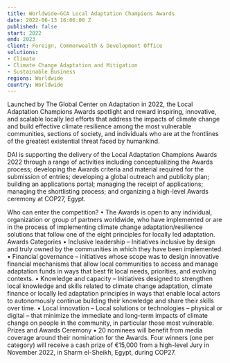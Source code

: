 ```yaml
---
title: Worldwide—GCA Local Adaptation Champions Awards
date: 2022-06-13 16:06:00 Z
published: false
start: 2022
end: 2023
client: Foreign, Commonwealth & Development Office
solutions:
- Climate
- Climate Change Adaptation and Mitigation
- Sustainable Business
regions: Worldwide
country: Worldwide
---
```


Launched by The Global Center on Adaptation in 2022, the Local Adaptation Champions Awards spotlight and reward inspiring, innovative, and scalable locally led efforts that address the impacts of climate change and build effective climate resilience among the most vulnerable communities, sections of society, and individuals who are at the frontlines of the greatest existential threat faced by humankind.

DAI is supporting the delivery of the Local Adaptation Champions Awards 2022 through a range of activities including conceptualizing the Awards process; developing the Awards criteria and material required for the submission of entries; developing a global outreach and publicity plan; building an applications portal; managing the receipt of applications; managing the shortlisting process; and organizing a high-level Awards ceremony at COP27, Egypt.
 
Who can enter the competition?
•	The Awards is open to any individual, organization or group of partners worldwide, who have implemented or are in the process of implementing climate change adaptation/resilience solutions that follow one of the eight principles for locally led adaptation.
Awards Categories
•	Inclusive leadership – Initiatives inclusive by design and truly owned by the communities in which they have been implemented.
•	Financial governance – initiatives whose scope was to design innovative financial mechanisms that allow local communities to access and manage adaptation funds in ways that best fit local needs, priorities, and evolving contexts.
•	Knowledge and capacity – Initiatives designed to strengthen local knowledge and skills related to climate change adaptation, climate finance or locally led adaptation principles in ways that enable local actors to autonomously continue building their knowledge and share their skills over time.
•	Local innovation – Local solutions or technologies – physical or digital – that minimize the immediate and long-term impacts of climate change on people in the community, in particular those most vulnerable.
Prizes and Awards Ceremony
•	20 nominees will benefit from media coverage around their nomination for the Awards. Four winners (one per category) will receive a cash prize of €15,000 from a high-level Jury in November 2022, in Sharm el-Sheikh, Egypt, during COP27.

